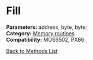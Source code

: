 # Fill

**Parameters:** address, byte, byte;  
**Category:** [Memory routines](../categories/memory_routines.md)  
**Compatibility:** MOS6502, PX86  


[Back to Methods List](../../SUMMARY.md)
